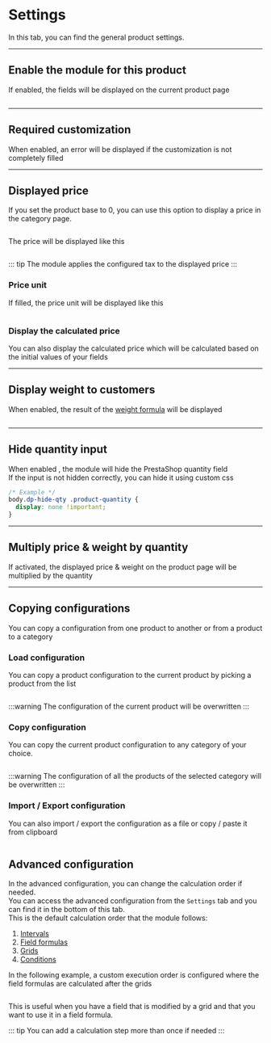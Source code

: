 # Settings

In this tab, you can find the general product settings.  
<img srcset="/images/module-interface.jpg 2x" class="border">

---

## Enable the module for this product

If enabled, the fields will be displayed on the current product page

<img srcset="/images/enable-option.jpg 2x" class="border">

---

## Required customization

When enabled, an error will be displayed if the customization is not completely filled

---

## Displayed price

If you set the product base to 0, you can use this option to display a price in the category page.  

<img srcset="/images/display-price-config.jpg 2x" class="border">

The price will be displayed like this  

<img srcset="/images/display-price.jpg 2x">

::: tip
The module applies the configured tax to the displayed price
:::

### Price unit

If filled, the price unit will be displayed like this  

<img srcset="/images/price-unit.jpg 2x">

### Display the calculated price

You can also display the calculated price which will be calculated based on the initial values of your fields

---

## Display weight to customers

When enabled, the result of the [weight formula](/dynamicproduct/product-config/08-formulas.md#weight-formula) will be displayed  

<img srcset="/images/display-weight.jpg 2x" class="border padding">

---

## Hide quantity input

When enabled , the module will hide the PrestaShop quantity field  
If the input is not hidden correctly, you can hide it using custom css

```css
/* Example */
body.dp-hide-qty .product-quantity {
  display: none !important;
}
```

---

## Multiply price & weight by quantity

If activated, the displayed price & weight on the product page will be multiplied by the quantity


---

## Copying configurations

You can copy a configuration from one product to another or from a product to a category

### Load configuration

You can copy a product configuration to the current product by picking a product from the list

<img srcset="/images/load-config.jpg 2x" class="border padding">

:::warning
The configuration of the current product will be overwritten
:::

### Copy configuration

You can copy the current product configuration to any category of your choice.

<img srcset="/images/copy-config.jpg 2x" class="border padding">

:::warning
The configuration of all the products of the selected category will be overwritten
:::

### Import / Export configuration

You can also import / export the configuration as a file or copy / paste it from clipboard

<img srcset="/images/import-export.jpg 2x" class="border padding">

## Advanced configuration

In the advanced configuration, you can change the calculation order if needed.  
You can access the advanced configuration from the `Settings` tab and you can find it in the bottom of this tab.  
This is the default calculation order that the module follows:

1. [Intervals](/dynamicproduct/product-config/12-intervals.md)
2. [Field formulas](/dynamicproduct/product-config/10-field-formulas.md)
3. [Grids](/dynamicproduct/product-config/13-grids.md)
4. [Conditions](/dynamicproduct/product-config/09-conditions.md)

In the following example, a custom execution order is configured where the field formulas are calculated after the grids

<img srcset="/images/exec-order.jpg 2x" class="padding border">

This is useful when you have a field that is modified by a grid and that you want to use it in a field formula.

::: tip
You can add a calculation step more than once if needed
:::
